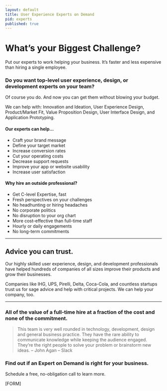 ```yaml
---
layout: default
title: User Experience Experts on Demand
pid: experts
published: true
---
```


# What’s your Biggest Challenge?

Put our experts to work helping your business. It’s faster and less expensive than hiring a single employee.

### Do you want top-level user experience, design, or development experts on your team?

Of course you do. And now you can get them without blowing your budget.

We can help with: Innovation and Ideation, User Experience Design, Product/Market Fit, Value Proposition Design, User Interface Design, and Application Prototyping.

#### Our experts can help...

- Craft your brand message
- Define your target market
- Increase conversion rates
- Cut your operating costs
- Decrease support requests
- Improve your app or website usability
- Increase user satisfaction

#### Why hire an outside professional?
- Get C-level Expertise, fast
- Fresh perspectives on your challenges
- No headhunting or hiring headaches
- No corporate politics
- No disruption to your org chart
- More cost-effective than full-time staff
- Hourly or daily engagements
- No long-term commitments

----

## Advice you can trust.
Our highly skilled user experience, design, and development professionals have helped hundreds of companies of all sizes improve their products and grow their businesses.

Companies like IHG, UPS, Pirelli, Delta, Coca-Cola, and countless startups trust us for sage advice and help with critical projects. We can help your company, too.

----

### All of the value of a full-time hire at a fraction of the cost and none of the commitment.

> This team is very well rounded in technology, development, design and general business practice. They have the rare ability to communicate knowledge while keeping the audience engaged. They’re the right people to solve your problem or brainstorm new ideas. – John Agan – Slack

### Find out if an Expert on Demand is right for your business.
Schedule a free, no-obligation call to learn more.

[FORM]
